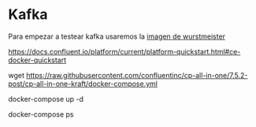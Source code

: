 # Kafka

Para empezar a testear kafka usaremos la [imagen de wurstmeister](https://github.com/wurstmeister/kafka-docker) 



https://docs.confluent.io/platform/current/platform-quickstart.html#ce-docker-quickstart


wget https://raw.githubusercontent.com/confluentinc/cp-all-in-one/7.5.2-post/cp-all-in-one-kraft/docker-compose.yml

docker-compose up -d

docker-compose ps



